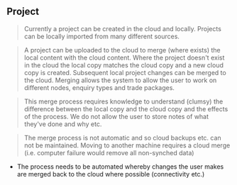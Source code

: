 ## Project

> Currently a project can be created in the cloud and locally. Projects can be locally imported from many different sources. 

> A project can be uploaded to the cloud to merge (where exists) the local content with the cloud content. Where the project doesn't exist in the cloud the local copy matches the cloud copy and a new cloud copy is created. Subsequent local project changes can be merged to the cloud. Merging allows the system to allow the user to work on different nodes, enquiry types and trade packages.

> This merge process requires knowledge to understand (clumsy) the difference between the local copy and the cloud copy and the effects of the process. We do not allow the user to store notes of what they've done and why etc.

> The merge process is not automatic and so cloud backups etc. can not be maintained. Moving to another machine requires a cloud merge (i.e. computer failure would remove all non-synched data)

- The process needs to be automated whereby changes the user makes are merged back to the cloud where possible (connectivity etc.)
